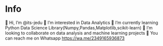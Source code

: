 # Info
👋 Hi, I’m @its-jedu
👀 I’m interested in Data Analytics
🌱 I’m currently learning Python Data Science Library(Numpy,Pandas,Matplotlib,scikit-learn)
💞️ I’m looking to collaborate on data analysis and machine learning projects
📎 You can reach me on Whatsapp https://wa.me/2349165936873
